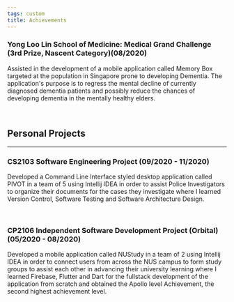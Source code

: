 ```yaml
---
tags: custom
title: Achievements
---
```


### Yong Loo Lin School of Medicine: Medical Grand Challenge (3rd Prize, Nascent Category)(08/2020)

Assisted in the development of a mobile application called Memory Box targeted at the population in Singapore prone to developing Dementia. The application's purpose is to regress the mental decline of currently diagnosed dementia patients and possibly reduce the chances of developing dementia in the mentally healthy elders.

<br/>

## Personal Projects 

------

### CS2103 Software Engineering Project (09/2020 - 11/2020)

Developed a Command Line Interface styled desktop application called PIVOT in a team of 5 using Intellij IDEA in order to assist Police Investigators to organize their documents for the cases they investigate where I learned Version Control, Software Testing and Software Architecture Design.

<br/>

### CP2106 Independent Software Development Project (Orbital) (05/2020 - 08/2020)

Developed a mobile application called NUStudy in a team of 2 using Intellij IDEA in order to connect users from across the NUS campus to form study groups to assist each other in advancing their university learning where I learned Firebase, Flutter and Dart for the fullstack development of the application from scratch and obtained the Apollo level Achievement, the second highest achievement level.

<!-- "skills": [
        "Java",
        "Python",
        "Flutter / Dart",
        "Github",
        "Algorithms",
        "Data Structures",
        "Intellij",
        "VSCode",
        "C",
        "Object Oriented Programming (OOP)",
        "Firebase",
        "UI / UX"
    ],
    "languages": [
        {
            "name": "English",
            "level": "Proficient"
        },
        {
            "name": "Hindi",
            "level": "Proficient"
        }
    ],>